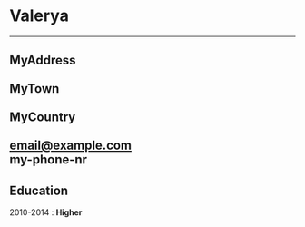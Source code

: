 Valerya
============

-------------------     
MyAddress<br>                  
MyTown<br> 	                   
MyCountry<br>   
email@example.com<br>
my-phone-nr<br>
-------------------     
Education
---------

2010-2014
:   **Higher**
  
